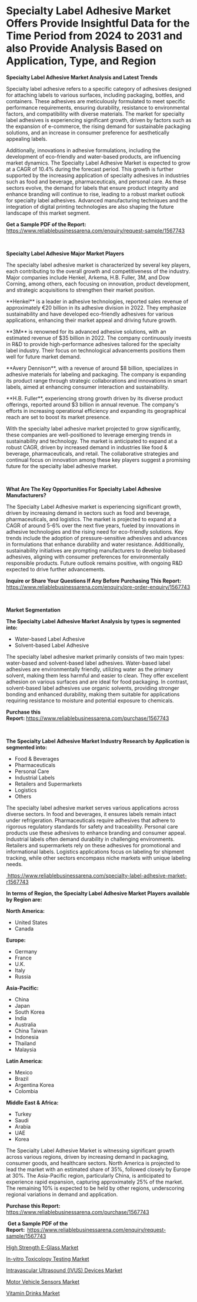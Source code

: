 <p><h1>Specialty Label Adhesive Market Offers Provide Insightful Data for the Time Period from 2024 to 2031 and also Provide Analysis Based on Application, Type, and Region</h1></p><p><strong>Specialty Label Adhesive Market Analysis and Latest Trends</strong></p>
<p><p>Specialty label adhesive refers to a specific category of adhesives designed for attaching labels to various surfaces, including packaging, bottles, and containers. These adhesives are meticulously formulated to meet specific performance requirements, ensuring durability, resistance to environmental factors, and compatibility with diverse materials. The market for specialty label adhesives is experiencing significant growth, driven by factors such as the expansion of e-commerce, the rising demand for sustainable packaging solutions, and an increase in consumer preference for aesthetically appealing labels. </p><p>Additionally, innovations in adhesive formulations, including the development of eco-friendly and water-based products, are influencing market dynamics. The Specialty Label Adhesive Market is expected to grow at a CAGR of 10.4% during the forecast period. This growth is further supported by the increasing application of specialty adhesives in industries such as food and beverage, pharmaceuticals, and personal care. As these sectors evolve, the demand for labels that ensure product integrity and enhance branding will continue to rise, leading to a robust market outlook for specialty label adhesives. Advanced manufacturing techniques and the integration of digital printing technologies are also shaping the future landscape of this market segment.</p></p>
<p><strong>Get a Sample PDF of the Report:&nbsp;</strong> <a href="https://www.reliablebusinessarena.com/enquiry/request-sample/1567743">https://www.reliablebusinessarena.com/enquiry/request-sample/1567743</a></p>
<p>&nbsp;</p>
<p><strong>Specialty Label Adhesive Major Market Players</strong></p>
<p><p>The specialty label adhesive market is characterized by several key players, each contributing to the overall growth and competitiveness of the industry. Major companies include Henkel, Arkema, H.B. Fuller, 3M, and Dow Corning, among others, each focusing on innovation, product development, and strategic acquisitions to strengthen their market position.</p><p>**Henkel** is a leader in adhesive technologies, reported sales revenue of approximately €20 billion in its adhesive division in 2022. They emphasize sustainability and have developed eco-friendly adhesives for various applications, enhancing their market appeal and driving future growth.</p><p>**3M** is renowned for its advanced adhesive solutions, with an estimated revenue of $35 billion in 2022. The company continuously invests in R&D to provide high-performance adhesives tailored for the specialty label industry. Their focus on technological advancements positions them well for future market demand.</p><p>**Avery Dennison**, with a revenue of around $8 billion, specializes in adhesive materials for labeling and packaging. The company is expanding its product range through strategic collaborations and innovations in smart labels, aimed at enhancing consumer interaction and sustainability.</p><p>**H.B. Fuller**, experiencing strong growth driven by its diverse product offerings, reported around $3 billion in annual revenue. The company's efforts in increasing operational efficiency and expanding its geographical reach are set to boost its market presence.</p><p>With the specialty label adhesive market projected to grow significantly, these companies are well-positioned to leverage emerging trends in sustainability and technology. The market is anticipated to expand at a robust CAGR, driven by increased demand in industries like food & beverage, pharmaceuticals, and retail. The collaborative strategies and continual focus on innovation among these key players suggest a promising future for the specialty label adhesive market.</p></p>
<p>&nbsp;</p>
<p><strong>What Are The Key Opportunities For Specialty Label Adhesive Manufacturers?</strong></p>
<p><p>The Specialty Label Adhesive market is experiencing significant growth, driven by increasing demand in sectors such as food and beverage, pharmaceuticals, and logistics. The market is projected to expand at a CAGR of around 5-6% over the next five years, fueled by innovations in adhesive technologies and the rising need for eco-friendly solutions. Key trends include the adoption of pressure-sensitive adhesives and advances in formulations that enhance durability and water resistance. Additionally, sustainability initiatives are prompting manufacturers to develop biobased adhesives, aligning with consumer preferences for environmentally responsible products. Future outlook remains positive, with ongoing R&D expected to drive further advancements.</p></p>
<p><strong>Inquire or Share Your Questions If Any Before Purchasing This Report:</strong> <a href="https://www.reliablebusinessarena.com/enquiry/pre-order-enquiry/1567743">https://www.reliablebusinessarena.com/enquiry/pre-order-enquiry/1567743</a></p>
<p>&nbsp;</p>
<p><strong>Market Segmentation</strong></p>
<p><strong>The Specialty Label Adhesive Market Analysis by types is segmented into:</strong></p>
<p><ul><li>Water-based Label Adhesive</li><li>Solvent-based Label Adhesive</li></ul></p>
<p><p>The specialty label adhesive market primarily consists of two main types: water-based and solvent-based label adhesives. Water-based label adhesives are environmentally friendly, utilizing water as the primary solvent, making them less harmful and easier to clean. They offer excellent adhesion on various surfaces and are ideal for food packaging. In contrast, solvent-based label adhesives use organic solvents, providing stronger bonding and enhanced durability, making them suitable for applications requiring resistance to moisture and potential exposure to chemicals.</p></p>
<p><strong>Purchase this Report:&nbsp;</strong><a href="https://www.reliablebusinessarena.com/purchase/1567743">https://www.reliablebusinessarena.com/purchase/1567743</a></p>
<p>&nbsp;</p>
<p><strong>The Specialty Label Adhesive Market Industry Research by Application is segmented into:</strong></p>
<p><ul><li>Food & Beverages</li><li>Pharmaceuticals</li><li>Personal Care</li><li>Industrial Labels</li><li>Retailers and Supermarkets</li><li>Logistics</li><li>Others</li></ul></p>
<p><p>The specialty label adhesive market serves various applications across diverse sectors. In food and beverages, it ensures labels remain intact under refrigeration. Pharmaceuticals require adhesives that adhere to rigorous regulatory standards for safety and traceability. Personal care products use these adhesives to enhance branding and consumer appeal. Industrial labels often demand durability in challenging environments. Retailers and supermarkets rely on these adhesives for promotional and informational labels. Logistics applications focus on labeling for shipment tracking, while other sectors encompass niche markets with unique labeling needs.</p></p>
<p><a href="https://www.reliablebusinessarena.com/specialty-label-adhesive-market-r1567743">&nbsp;https://www.reliablebusinessarena.com/specialty-label-adhesive-market-r1567743</a></p>
<p><strong>In terms of Region, the Specialty Label Adhesive Market Players available by Region are:</strong></p>
<p>
    <p> <strong> North America: </strong>
        <ul>
            <li>United States</li>
            <li>Canada</li>
        </ul>
        </p> 
    <p> <strong> Europe: </strong>
        <ul>
            <li>Germany</li>
            <li>France</li>
            <li>U.K.</li>
            <li>Italy</li>
            <li>Russia</li>
        </ul>
        </p> 
    <p> <strong> Asia-Pacific: </strong>
        <ul>
            <li>China</li>
            <li>Japan</li>
            <li>South Korea</li>
            <li>India</li>
            <li>Australia</li>
            <li>China Taiwan</li>
            <li>Indonesia</li>
            <li>Thailand</li>
            <li>Malaysia</li>
        </ul>
        </p> 
    <p> <strong> Latin America: </strong>
        <ul>
            <li>Mexico</li>
            <li>Brazil</li>
            <li>Argentina Korea</li>
            <li>Colombia</li>
        </ul>
        </p> 
    <p> <strong> Middle East & Africa: </strong>
        <ul>
            <li>Turkey</li>
            <li>Saudi</li>
            <li>Arabia</li>
            <li>UAE</li>
            <li>Korea</li>
        </ul>
    </p>
    </p>
<p><p>The Specialty Label Adhesive Market is witnessing significant growth across various regions, driven by increasing demand in packaging, consumer goods, and healthcare sectors. North America is projected to lead the market with an estimated share of 35%, followed closely by Europe at 30%. The Asia-Pacific region, particularly China, is anticipated to experience rapid expansion, capturing approximately 25% of the market. The remaining 10% is expected to be held by other regions, underscoring regional variations in demand and application.</p></p>
<p><strong>Purchase this Report: </strong><a href="https://www.reliablebusinessarena.com/purchase/1567743">https://www.reliablebusinessarena.com/purchase/1567743</a></p>
<p>&nbsp;<strong>Get a Sample PDF of the Report:&nbsp;&nbsp;</strong><a href="https://www.reliablebusinessarena.com/enquiry/request-sample/1567743">https://www.reliablebusinessarena.com/enquiry/request-sample/1567743</a></p>
<p><strong></strong></p>
<p><p><a href="https://issuu.com/reportprime-2/docs/high-strength-e-glass-market-size-2_21324ad6b17727">High Strength E-Glass Market</a></p><p><a href="https://medium.com/@robertpattersbg/emerging-trends-in-in-vitro-toxicology-testing-market-global-outlook-and-future-prospects-from-8f5e5d2c8cea?postPublishedType=repub">In-vitro Toxicology Testing Market</a></p><p><a href="https://medium.com/@robertpattersbg/intravascular-ultrasound-ivus-devices-market-share-market-analysis-growth-trends-forecasts-f64399f8ad2c?postPublishedType=repub">Intravascular Ultrasound (IVUS) Devices Market</a></p><p><a href="https://www.linkedin.com/pulse/motor-vehicle-sensors-market-size-share-analysis-growth-trends-qan5e?trackingId=sspJm1vRSE%2BQ2O1wF7KPvg%3D%3D">Motor Vehicle Sensors Market</a></p><p><a href="https://www.linkedin.com/pulse/global-vitamin-drinks-industry-types-applications-market-fgzre?trackingId=TKRXzEAnS6mD5DGiB6bqQQ%3D%3D">Vitamin Drinks Market</a></p></p>